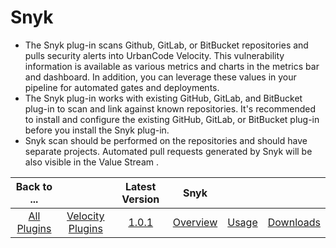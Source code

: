
# Snyk

- The Snyk plug-in scans Github, GitLab, or BitBucket repositories and pulls security alerts into UrbanCode Velocity. This vulnerability information is available as various metrics and charts in the metrics bar and dashboard. In addition, you can leverage these values in your pipeline for automated gates and deployments.
- The Snyk plug-in works with existing GitHub, GitLab, and BitBucket plug-in to scan and link against known repositories. It's recommended to install and configure the existing GitHub, GitLab, or BitBucket plug-in before you install the Snyk plug-in.
- Snyk scan should be performed on the repositories and should have separate projects. Automated pull requests generated by Snyk will be also visible in the Value Stream .

|Back to ...||Latest Version|Snyk |||
| :---: | :---: | :---: | :---: | :---: | :---: |
|[All Plugins](../../index.md)|[Velocity Plugins](../README.md)|[1.0.1](https://raw.githubusercontent.com/UrbanCode/IBM-UCV-PLUGINS/main/files/ucv-ext-snyk/ucv-ext-snyk:1.0.1.tar.7z.001)|[Overview](overview.md)|[Usage](usage.md)|[Downloads](downloads.md)|
